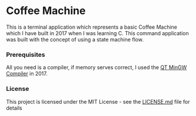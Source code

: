 # Coffee Machine

This is a terminal application which represents a basic Coffee Machine which I have built in 2017 when I was learning C. This command application was built with the concept of using a state machine flow.

### Prerequisites

All you need is a compiler, if memory serves correct, I used the [QT MinGW Compiler](https://wiki.qt.io/MinGW) in 2017.

### License
This project is licensed under the MIT License - see the [LICENSE.md](LICENSE.md) file for details 